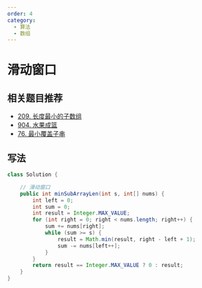 ```yaml
---
order: 4
category: 
  - 算法
  - 数组
---
```


# 滑动窗口

## 相关题目推荐

- [209. 长度最小的子数组](https://leetcode.cn/problems/minimum-size-subarray-sum/)
- [904. 水果成篮](https://leetcode.cn/problems/fruit-into-baskets/)
- [76. 最小覆盖子串](https://leetcode.cn/problems/minimum-window-substring/)

## 写法

```java
class Solution {

    // 滑动窗口
    public int minSubArrayLen(int s, int[] nums) {
        int left = 0;
        int sum = 0;
        int result = Integer.MAX_VALUE;
        for (int right = 0; right < nums.length; right++) {
            sum += nums[right];
            while (sum >= s) {
                result = Math.min(result, right - left + 1);
                sum -= nums[left++];
            }
        }
        return result == Integer.MAX_VALUE ? 0 : result;
    }
}
```
